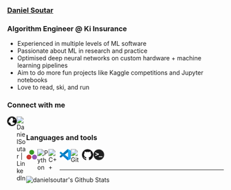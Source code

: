 ### [Daniel Soutar][website]

### Algorithm Engineer @ Ki Insurance
- Experienced in multiple levels of ML software
- Passionate about ML in research and practice
- Optimised deep neural networks on custom hardware + machine learning pipelines
- Aim to do more fun projects like Kaggle competitions and Jupyter notebooks
- Love to read, ski, and run

### Connect with me

[<img align="left" alt="danielsoutar.github.io" width="22px" src="https://raw.githubusercontent.com/iconic/open-iconic/master/svg/globe.svg" />][website]
[<img align="left" alt="DanielSoutar | LinkedIn" width="22px" src="https://cdn.jsdelivr.net/npm/simple-icons@v3/icons/linkedin.svg" />][linkedin]

<br />

### Languages and tools

<img align="left" alt="Julia" width="26px" src="https://raw.githubusercontent.com/JuliaLang/julia-logo-graphics/master/images/julia-dots.svg" />
<img align="left" alt="Python" width="26px" src="https://raw.githubusercontent.com/jmnote/z-icons/master/svg/python.svg" />
<img align="left" alt="C++" width="26px" src="https://raw.githubusercontent.com/isocpp/logos/master/cpp_logo.svg" />
<img align="left" alt="Visual Studio Code" width="26px" src="https://raw.githubusercontent.com/github/explore/80688e429a7d4ef2fca1e82350fe8e3517d3494d/topics/visual-studio-code/visual-studio-code.png" />
<img align="left" alt="Git" width="26px" src="https://raw.githubusercontent.com/jmnote/z-icons/master/svg/git.svg" />
<img align="left" alt="GitHub" width="26px" src="https://raw.githubusercontent.com/github/explore/78df643247d429f6cc873026c0622819ad797942/topics/github/github.png" />
<img align="left" alt="Terminal" width="26px" src="https://raw.githubusercontent.com/github/explore/80688e429a7d4ef2fca1e82350fe8e3517d3494d/topics/terminal/terminal.png" />

<br />
<br />

---

<img align="left" alt="danielsoutar's Github Stats" src="https://github-readme-stats.vercel.app/api?username=danielsoutar&show_icons=true&hide_border=true)" />

[website]: https://danielsoutar.github.io/
[linkedin]: https://www.linkedin.com/in/daniel-soutar


